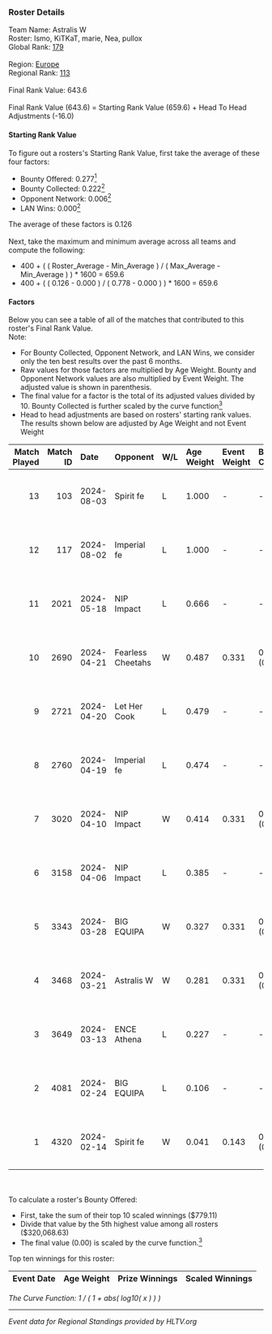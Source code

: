 ### Roster Details<br />
Team Name: Astralis W<br />
Roster: Ismo, KiTKaT, marie, Nea, pullox<br />
Global Rank: [179](../standings_global.md)<br />
<br />
Region: [Europe]( ../standings_europe.md)<br />
Regional Rank: [113]( ../standings_europe.md)<br />
<br />
Final Rank Value:  643.6<br />
<br />
Final Rank Value (643.6) = Starting Rank Value (659.6) + Head To Head Adjustments (-16.0)<br />

#### Starting Rank Value<br />
To figure out a rosters's Starting Rank Value, first take the average of these four factors:<br />
- Bounty Offered: 0.277[<sup>1</sup>](#table2)
- Bounty Collected: 0.222[<sup>2</sup>](#table1)
- Opponent Network: 0.006[<sup>2</sup>](#table1)
- LAN Wins: 0.000[<sup>2</sup>](#table1)

The average of these factors is 0.126<br />
<br />
Next, take the maximum and minimum average across all teams and compute the following:<br />
- 400 + ( ( Roster_Average - Min_Average ) / ( Max_Average - Min_Average ) ) * 1600 = 659.6
- 400 + ( ( 0.126 - 0.000 ) / ( 0.778 - 0.000 ) ) * 1600 = 659.6


#### Factors<br />
Below you can see a table of all of the matches that contributed to this roster's Final Rank Value.<br />
Note:<br />

- For Bounty Collected, Opponent Network, and LAN Wins, we consider only the ten best results over the past 6 months.
- Raw values for those factors are multiplied by Age Weight. Bounty and Opponent Network values are also multiplied by Event Weight. The adjusted value is shown in parenthesis.
- The final value for a factor is the total of its adjusted values divided by 10. Bounty Collected is further scaled by the curve function[<sup>3</sup>](#curveFunction)
- Head to head adjustments are based on rosters' starting rank values. The results shown below are adjusted by Age Weight and not Event Weight
<span id="table1"></span><br />


| Match Played | Match ID | Date       | Opponent          | W/L | Age Weight | Event Weight | Bounty Collected | Opponent Network | LAN Wins  | H2H Adj. | Roster                           |
| -: | -: | :- | :- | :- | :- | :- | :- | :- | :- | -: | :- |
|           13 |      103 | 2024-08-03 | Spirit fe         | L   | 1.000      | -            | -                | -                | -         |   -16.58 | Ismo, KiTKaT, marie, Nea, pullox |
|           12 |      117 | 2024-08-02 | Imperial fe       | L   | 1.000      | -            | -                | -                | -         |    -3.04 | Ismo, KiTKaT, marie, Nea, pullox |
|           11 |     2021 | 2024-05-18 | NIP Impact        | L   | 0.666      | -            | -                | -                | -         |    -8.76 | Ann4, D7, KiTKaT, Nea, pullox    |
|           10 |     2690 | 2024-04-21 | Fearless Cheetahs | W   | 0.487      | 0.331        | 0.003 (0.000)    | 0.061 (0.010)    | 0 (0.000) |     8.39 | Ann4, D7, KiTKaT, Nea, pullox    |
|            9 |     2721 | 2024-04-20 | Let Her Cook      | L   | 0.479      | -            | -                | -                | -         |    -3.15 | Ann4, D7, KiTKaT, Nea, pullox    |
|            8 |     2760 | 2024-04-19 | Imperial fe       | L   | 0.474      | -            | -                | -                | -         |    -1.67 | Ann4, D7, KiTKaT, Nea, pullox    |
|            7 |     3020 | 2024-04-10 | NIP Impact        | W   | 0.414      | 0.331        | 0.005 (0.001)    | 0.219 (0.030)    | 0 (0.000) |     7.69 | Ann4, D7, KiTKaT, Nea, pullox    |
|            6 |     3158 | 2024-04-06 | NIP Impact        | L   | 0.385      | -            | -                | -                | -         |    -5.26 | Ann4, D7, KiTKaT, Nea, pullox    |
|            5 |     3343 | 2024-03-28 | BIG EQUIPA        | W   | 0.327      | 0.331        | 0.017 (0.002)    | 0.142 (0.015)    | 0 (0.000) |     6.70 | Ann4, D7, KiTKaT, Nea, pullox    |
|            4 |     3468 | 2024-03-21 | Astralis W        | W   | 0.281      | 0.331        | 0.001 (0.000)    | 0.019 (0.002)    | 0 (0.000) |     3.97 | Ann4, D7, KiTKaT, Nea, pullox    |
|            3 |     3649 | 2024-03-13 | ENCE Athena       | L   | 0.227      | -            | -                | -                | -         |    -3.76 | Ann4, D7, KiTKaT, Nea, pullox    |
|            2 |     4081 | 2024-02-24 | BIG EQUIPA        | L   | 0.106      | -            | -                | -                | -         |    -1.18 | Ann4, D7, KiTKaT, Nea, pullox    |
|            1 |     4320 | 2024-02-14 | Spirit fe         | W   | 0.041      | 0.143        | 0.005 (0.000)    | 0.136 (0.001)    | 0 (0.000) |     0.66 | Ann4, D7, KiTKaT, Nea, pullox    |

<br />
<span id="table2"></span><br />
To calculate a roster's Bounty Offered:<br />

- First, take the sum of their top 10 scaled winnings ($779.11)
- Divide that value by the 5th highest value among all rosters ($320,068.63)
- The final value (0.00) is scaled by the curve function.[<sup>3</sup>](#curveFunction)

Top ten winnings for this roster:<br />

| Event Date | Age Weight | Prize Winnings | Scaled Winnings |
| :- | -: | :- | :- |


<span id="curveFunction"></span>_The Curve Function: 1 / ( 1 + abs( log10( x ) ) )_<br />

---
_Event data for Regional Standings provided by HLTV.org_<br />

